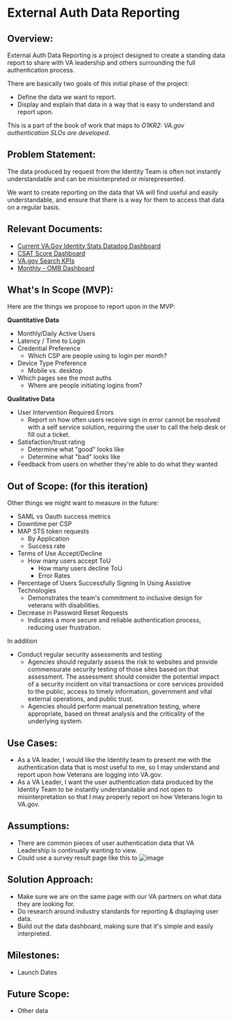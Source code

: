 # External Auth Data Reporting

## Overview: 
External Auth Data Reporting is a project designed to create a standing data report to share with VA leadership and others surrounding the full authentication process.

There are basically two goals of this initial phase of the project:

- Define the data we want to report.
- Display and explain that data in a way that is easy to understand and report upon.

This is a part of the book of work that maps to _O1KR2: VA.gov authentication SLOs are developed._

## Problem Statement: 
The data produced by request from the Identity Team is often not instantly understandable and can be misinterpreted or misrepresented. 

We want to create reporting on the data that VA will find useful and easily understandable, and ensure that there is a way for them to access that data on a regular basis.

## Relevant Documents: 
- [Current VA.Gov Identity Stats Datadog Dashboard](https://vagov.ddog-gov.com/dashboard/e3q-6kp-9r4/vagov-identity-stats-public?fromUser=false&refresh_mode=sliding&view=spans&from_ts=1710610618968&to_ts=1713202618968&live=true)
- [CSAT Score Dashboard](https://va-gov.domo.com/page/1545882322)
- [VA.gov Search KPIs](https://va-gov.domo.com/page/1964748112)
- [Monthly - OMB Dashboard](https://va-gov.domo.com/page/1587068891)



## What's In Scope (MVP): 
Here are the things we propose to report upon in the MVP:

**Quantitative Data**
- Monthly/Daily Active Users
- Latency / Time to Login
- Credential Preference
   - Which CSP are people using to login per month?
- Device Type Preference
   - Mobile vs. desktop
- Which pages see the most auths
   - Where are people initiating logins from?

**Qualitative Data**
- User Intervention Required Errors
   - Report on how often users receive sign in error cannot be resolved with a self service solution, requiring the user to call the help desk or fill out a ticket.
- Satisfaction/trust rating
  - Determine what "good" looks like
  - Determine what "bad" looks like
- Feedback from users on whether they're able to do what they wanted

## Out of Scope: (for this iteration)
Other things we might want to measure in the future:

- SAML vs Oauth success metrics
- Downtime per CSP
- MAP STS token requests
  - By Application
  - Success rate
- Terms of Use Accept/Decline
  - How many users accept ToU
    - How many users decline ToU
    - Error Rates
- Percentage of Users Successfully Signing In Using Assistive Technologies
  - Demonstrates the team's commitment to inclusive design for veterans with disabilities.
- Decrease in Password Reset Requests
  - Indicates a more secure and reliable authentication process, reducing user frustration.

In addition
- Conduct regular security assessments and testing
  - Agencies should regularly assess the risk to websites and provide commensurate security testing of those sites based on that assessment. The assessment should consider the potential impact of a security incident on vital transactions or core services provided to the public, access to timely information, government and vital external operations, and public trust. 
  - Agencies should perform manual penetration testing, where appropriate, based on threat analysis and the criticality of the underlying system.

## Use Cases:
* As a VA leader, I would like the Identity team to present me with the authentication data that is most useful to me, so I may understand and report upon how Veterans are logging into VA.gov.
* As a VA Leader, I want the user authentication data produced by the Identity Team to be instantly understandable and not open to misinterpretation so that I may properly report on how Veterans login to VA.gov.


## Assumptions:
* There are common pieces of user authentication data that VA Leadership is continually wanting to view.
* Could use a survey result page like this to
  ![image](https://github.com/department-of-veterans-affairs/va.gov-team/assets/145713877/8985801e-8a4f-4488-bdb0-93407d46efa2)

## Solution Approach: 
* Make sure we are on the same page with our VA partners on what data they are looking for.
* Do research around industry standards for reporting & displaying user data.
* Build out the data dashboard, making sure that it's simple and easily interpreted.

  



## Milestones:
* Launch Dates


## Future Scope:
* Other data
